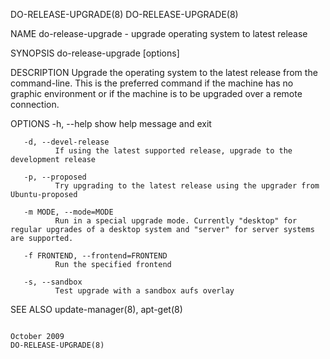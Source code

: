 DO-RELEASE-UPGRADE(8)                                                                                                                                                               DO-RELEASE-UPGRADE(8)

NAME
       do-release-upgrade - upgrade operating system to latest release

SYNOPSIS
       do-release-upgrade [options]

DESCRIPTION
       Upgrade  the  operating  system  to  the latest release from the command-line.  This is the preferred command if the machine has no graphic environment or if the machine is to be upgraded over a
       remote connection.

OPTIONS
       -h, --help
              show help message and exit

       -d, --devel-release
              If using the latest supported release, upgrade to the development release

       -p, --proposed
              Try upgrading to the latest release using the upgrader from Ubuntu-proposed

       -m MODE, --mode=MODE
              Run in a special upgrade mode. Currently "desktop" for regular upgrades of a desktop system and "server" for server systems are supported.

       -f FRONTEND, --frontend=FRONTEND
              Run the specified frontend

       -s, --sandbox
              Test upgrade with a sandbox aufs overlay

SEE ALSO
       update-manager(8), apt-get(8)

                                                                                               October 2009                                                                         DO-RELEASE-UPGRADE(8)
